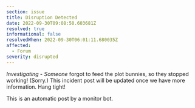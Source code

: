 ```yaml
---
section: issue
title: Disruption Detected
date: 2022-09-30T09:08:50.603681Z
resolved: true
informational: false
resolvedWhen: 2022-09-30T06:01:11.680035Z
affected:
  - Forum
severity: disrupted
---
```

*Investigating* - _Someone_ forgot to feed the plot bunnies, so they stopped working! (Sorry.) This incident post will be updated once we have more information. Hang tight!

This is an automatic post by a monitor bot.
        